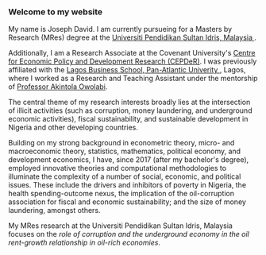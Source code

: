 ### Welcome to my website

My name is Joseph David. I am currently pursueing for a Masters by Research (MRes) degree at the <a href ="https://fpe.upsi.edu.my/master/">Universiti Pendidikan Sultan Idris, Malaysia </a>. 

Additionally, I am a Research Associate at the Covenant University's <a href ="https://cepder.covenantuniversity.edu.ng/"> Centre for Economic Policy and Development Research (CEPDeR)</a>. I was previously affiliated with the <a href="https://lbs.edu.ng" target="_blank">Lagos Business School, Pan-Atlantic Univerity </a>, Lagos, where I worked as a Research and Teaching Assistant under the mentorship of <a href ="https://www.lbs.edu.ng/faculty_profiles/akintola-owolabi/">Professor Akintola Owolabi</a>.  

The central theme of my research interests broadly lies at the intersection of illicit activities (such as corruption, money laundering, and underground economic activities), fiscal sustainability, and sustainable development in Nigeria and other developing countries. 


Building on my strong background in econometric theory, micro- and macroeconomic theory, statistics, mathematics, political economy, and development economics, I have, since 2017 (after my bachelor's degree), employed innovative theories and computational methodologies to illuminate the complexity of a number of social, economic, and political issues. These include the drivers and inhibitors of poverty in Nigeria, the health spending-outcome nexus, the implication of the oil-corruption association for fiscal and economic sustainability; and the size of money laundering, amongst others.

My MRes research at the Universiti Pendidikan Sultan Idris, Malaysia focuses on the _role of corruption and the underground economy in the oil rent-growth relationship in oil-rich economies_.

